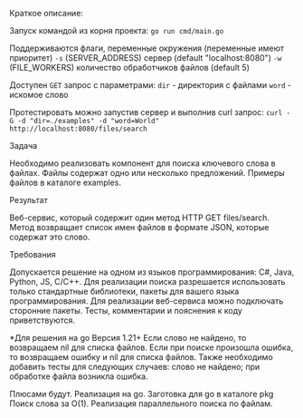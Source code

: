Краткое описание:

Запуск командой из корня проекта: 
`go run cmd/main.go`

Поддерживаются флаги, переменные окружения (переменные имеют приоритет)
`-s` (SERVER_ADDRESS) сервер (default "localhost:8080")
`-w` (FILE_WORKERS) количество обработчиков файлов (default 5)

Доступен `GET` запрос с параметрами: 
`dir` - директория с файлами
`word` - искомое слово

Протестировать можно запустив сервер и выполнив curl запрос:
`curl -G -d "dir=./examples" -d "word=World" http://localhost:8080/files/search`



Задача

Необходимо реализовать компонент для поиска ключевого слова в файлах. Файлы содержат одно или несколько предложений.
Примеры файлов в каталоге examples.

Результат

Веб-сервис, который содержит один метод HTTP GET files/search. Метод возвращает список имен файлов в формате JSON, которые содержат это слово.

Требования

Допускается решение на одном из языков программирования: C#, Java, Python, JS, C/C++.
Для реализации поиска разрешается использовать только стандартные библиотеки, пакеты для вашего языка программирования.
Для реализации веб-сервиса можно подключать сторонние пакеты.
Тесты, комментарии и пояснения к коду приветствуются.

*Для решения на go
Версия 1.21+
Если слово не найдено, то возвращаем nil для списка файлов. 
Если при поиске произошла ошибка, то возвращаем ошибку и nil для списка файлов.
Также необходимо добавить тесты для следующих случаев: слово не найдено; при обработке файла возникла ошибка.

Плюсами будут.
Реализация на go. Заготовка для go в каталоге pkg
Поиск слова за O(1).
Реализация параллельного поиска по файлам.


